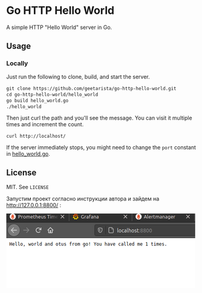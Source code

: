 # Go HTTP Hello World

A simple HTTP "Hello World" server in Go.

## Usage

### Locally

Just run the following to clone, build, and start the server.

```shell
git clone https://github.com/geetarista/go-http-hello-world.git
cd go-http-hello-world/hello_world
go build hello_world.go
./hello_world
```

Then just curl the path and you'll see the message. You can visit it multiple times and increment the count.

```shell
curl http://localhost/
```

If the server immediately stops, you might need to change the `port` constant in [hello_world.go](https://raw.github.com/geetarista/go-http-hello-world/master/hello_world/hello_world.go).



## License

MIT. See `LICENSE`

Запустим проект согласно инструкции автора и зайдем на http://127.0.0.1:8800/ :

![alt_text](./scr1.png)
